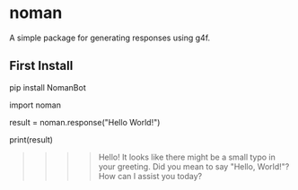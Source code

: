 # noman

A simple package for generating responses using g4f.


## First Install

pip install NomanBot

import noman


result = noman.response("Hello World!")


print(result)



>>>>Hello! It looks like there might be a small typo in your greeting. Did you mean to say "Hello, World!"? How can I assist you today?